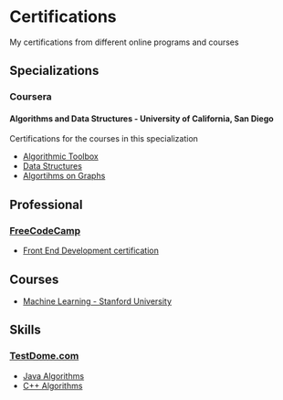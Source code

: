 # Certifications
My certifications from different online programs and courses

## Specializations
### Coursera
#### Algorithms and Data Structures - University of California, San Diego
Certifications for the courses in this specialization
- [Algorithmic Toolbox](https://www.coursera.org/account/accomplishments/verify/X8BRURP59X9P)
- [Data Structures](https://www.coursera.org/account/accomplishments/verify/MQ49B57DYHG3)
- [Algortihms on Graphs](https://www.coursera.org/account/accomplishments/verify/BDWT9BK9WWXY)

## Professional
### [FreeCodeCamp](https://www.freecodecamp.org)
 - [Front End Development certification](https://www.freecodecamp.org/manparvesh/front-end-certification)

## Courses
 - [Machine Learning - Stanford University](https://www.coursera.org/account/accomplishments/records/8H4AZCSELFSJ)

## Skills
### [TestDome.com](https://www.testdome.com)
 - [Java Algorithms](https://www.testdome.com/cert/5rfsi5e3rs)
 - [C++ Algorithms](https://www.testdome.com/cert/n2f27yuxsq)
